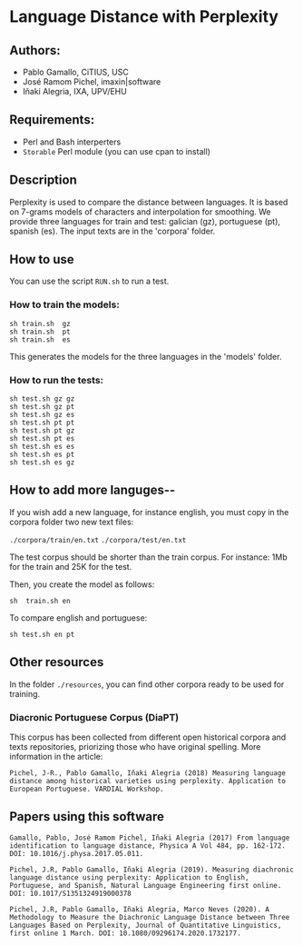 # Language Distance with Perplexity

## Authors:
* Pablo Gamallo, CiTIUS, USC
* José Ramom Pichel, imaxin|software
* Iñaki Alegria, IXA, UPV/EHU

## Requirements:
* Perl and Bash interperters
* `Storable` Perl module (you can use cpan to install)

## Description
Perplexity is used to compare the distance between languages. It is based on 7-grams models of characters and interpolation for smoothing.
We provide three languages for train and test: galician (gz), portuguese (pt), spanish (es). The input texts are in the 'corpora' folder.

## How to use
You can use the script ```RUN.sh``` to run a test.

### How to train the models:  

```
sh train.sh  gz
sh train.sh  pt
sh train.sh  es
```

This generates the models for the three languages in the 'models' folder.


### How to run the tests:

```
sh test.sh gz gz
sh test.sh gz pt
sh test.sh gz es
sh test.sh pt pt
sh test.sh pt gz
sh test.sh pt es
sh test.sh es es
sh test.sh es pt
sh test.sh es gz 
```

## How to add more languges-- 

If you wish add a new language, for instance english, you must copy in the corpora folder two new text files: 

`./corpora/train/en.txt`
`./corpora/test/en.txt`

The test corpus should be shorter than the train corpus. For instance: 1Mb for the train and 25K for the test. 

Then, you create the model as follows:

```sh  train.sh en```

To compare english and portuguese:

```sh test.sh en pt```

## Other resources
In the folder `./resources`, you can find other corpora ready to be used for training. 

### Diacronic Portuguese Corpus (DiaPT)
 This corpus has been collected from different open historical corpora and texts repositories, priorizing those who have original spelling. More information in the article:

`Pichel, J-R., Pablo Gamallo, Iñaki Alegria (2018) Measuring language distance among historical varieties using perplexity. Application to European Portuguese. VARDIAL Workshop.`

## Papers using this software
`Gamallo, Pablo, José Ramom Pichel, Iñaki Alegria (2017) From language identification to language distance, Physica A Vol 484, pp. 162-172. DOI: 10.1016/j.physa.2017.05.011.`

 `Pichel, J.R, Pablo Gamallo, Iñaki Alegria (2019). Measuring diachronic language distance using perplexity: Application to English, Portuguese, and Spanish, Natural Language Engineering first online. DOI: 10.1017/S1351324919000378`
 
`Pichel, J.R, Pablo Gamallo, Iñaki Alegria, Marco Neves (2020). A Methodology to Measure the Diachronic Language Distance between Three Languages Based on Perplexity, Journal of Quantitative Linguistics, first online 1 March. DOI: 10.1080/09296174.2020.1732177.`

